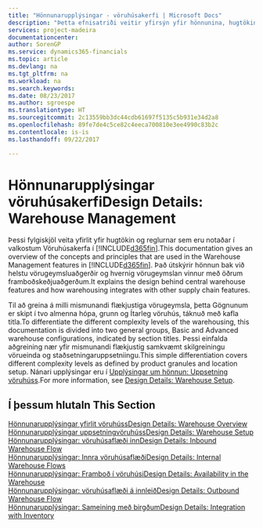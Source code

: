 ```yaml
---
title: "Hönnunarupplýsingar - vöruhúsakerfi | Microsoft Docs"
description: "Þetta efnisatriði veitir yfirsýn yfir hönnunina, hugtökin og reglurnar á bak við eiginleika vöruhúsakerfisins í [!INCLUDE[d365fin](includes/d365fin_md.md)]."
services: project-madeira
documentationcenter: 
author: SorenGP
ms.service: dynamics365-financials
ms.topic: article
ms.devlang: na
ms.tgt_pltfrm: na
ms.workload: na
ms.search.keywords: 
ms.date: 08/23/2017
ms.author: sgroespe
ms.translationtype: HT
ms.sourcegitcommit: 2c13559bb3dc44cdb61697f5135c5b931e34d2a8
ms.openlocfilehash: 89fe7de4c5ce82c4eeca700810e3ee4990c83b2c
ms.contentlocale: is-is
ms.lasthandoff: 09/22/2017

---
```

# <a name="design-details-warehouse-management"></a><span data-ttu-id="1dd2d-103">Hönnunarupplýsingar vöruhúsakerfi</span><span class="sxs-lookup"><span data-stu-id="1dd2d-103">Design Details: Warehouse Management</span></span>
<span data-ttu-id="1dd2d-104">Þessi fylgiskjöl veita yfirlit yfir hugtökin og reglurnar sem eru notaðar í valkostum Vöruhúsakerfa í [!INCLUDE[d365fin](includes/d365fin_md.md)].</span><span class="sxs-lookup"><span data-stu-id="1dd2d-104">This documentation gives an overview of the concepts and principles that are used in the Warehouse Management features in [!INCLUDE[d365fin](includes/d365fin_md.md)].</span></span> <span data-ttu-id="1dd2d-105">Það útskýrir hönnun bak við helstu vörugeymsluaðgerðir og hvernig vörugeymslan vinnur með öðrum framboðskeðjuaðgerðum.</span><span class="sxs-lookup"><span data-stu-id="1dd2d-105">It explains the design behind central warehouse features and how warehousing integrates with other supply chain features.</span></span>  

<span data-ttu-id="1dd2d-106">Til að greina á milli mismunandi flækjustiga vörugeymsla, þetta Gögnunum er skipt í tvo almenna hópa, grunn og Ítarleg vöruhús, táknuð með kafla titla.</span><span class="sxs-lookup"><span data-stu-id="1dd2d-106">To differentiate the different complexity levels of the warehousing, this documentation is divided into two general groups, Basic and Advanced warehouse configurations, indicated by section titles.</span></span> <span data-ttu-id="1dd2d-107">Þessi einfalda aðgreining nær yfir mismunandi flækjustig samkvæmt skilgreiningu vörueinda og staðsetningaruppsetniingu.</span><span class="sxs-lookup"><span data-stu-id="1dd2d-107">This simple differentiation covers different complexity levels as defined by product granules and location setup.</span></span> <span data-ttu-id="1dd2d-108">Nánari upplýsingar eru í [Upplýsingar um hönnun: Uppsetning vöruhúss](design-details-warehouse-setup.md).</span><span class="sxs-lookup"><span data-stu-id="1dd2d-108">For more information, see [Design Details: Warehouse Setup](design-details-warehouse-setup.md).</span></span>  

## <a name="in-this-section"></a><span data-ttu-id="1dd2d-109">Í þessum hluta</span><span class="sxs-lookup"><span data-stu-id="1dd2d-109">In This Section</span></span>  
[<span data-ttu-id="1dd2d-110">Hönnunarupplýsingar yfirlit vöruhúss</span><span class="sxs-lookup"><span data-stu-id="1dd2d-110">Design Details: Warehouse Overview</span></span>](design-details-warehouse-overview.md)  
[<span data-ttu-id="1dd2d-111">Hönnunarupplýsingar uppsetningvöruhúss</span><span class="sxs-lookup"><span data-stu-id="1dd2d-111">Design Details: Warehouse Setup</span></span>](design-details-warehouse-setup.md)  
[<span data-ttu-id="1dd2d-112">Hönnunarupplýsingar: vöruhúsaflæði inn</span><span class="sxs-lookup"><span data-stu-id="1dd2d-112">Design Details: Inbound Warehouse Flow</span></span>](design-details-inbound-warehouse-flow.md)  
[<span data-ttu-id="1dd2d-113">Hönnunarupplýsingar: Innra vöruhúsaflæði</span><span class="sxs-lookup"><span data-stu-id="1dd2d-113">Design Details: Internal Warehouse Flows</span></span>](design-details-internal-warehouse-flows.md)  
[<span data-ttu-id="1dd2d-114">Hönnunarupplýsingar: Framboð í vöruhúsi</span><span class="sxs-lookup"><span data-stu-id="1dd2d-114">Design Details: Availability in the Warehouse</span></span>](design-details-availability-in-the-warehouse.md)  
[<span data-ttu-id="1dd2d-115">Hönnunarupplýsingar: vöruhúsaflæði á innleið</span><span class="sxs-lookup"><span data-stu-id="1dd2d-115">Design Details: Outbound Warehouse Flow</span></span>](design-details-outbound-warehouse-flow.md)  
[<span data-ttu-id="1dd2d-116">Hönnunarupplýsingar: Sameining með birgðum</span><span class="sxs-lookup"><span data-stu-id="1dd2d-116">Design Details: Integration with Inventory</span></span>](design-details-integration-with-inventory.md)

